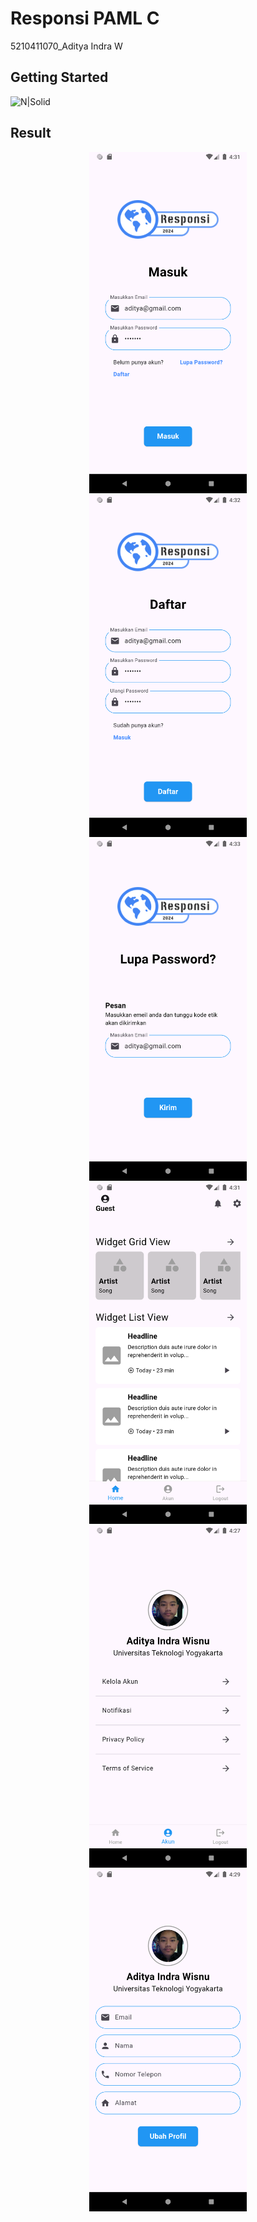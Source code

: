 # Responsi PAML C
5210411070_Aditya Indra W
## Getting Started
![N|Solid](https://dart.dev/assets/img/logo/logo-white-text.svg)
## Result

<div align="center">
<img src="https://github.com/seizenz7/Responsi_PAML_/blob/main/result/Login.png" width=50% height=50%>
<img src="https://github.com/seizenz7/Responsi_PAML_/blob/main/result/Regist.png" width=50% height=50%>
<img src="https://github.com/seizenz7/Responsi_PAML_/blob/main/result/Lupa Password.png" width=50% height=50%> 
<img src="https://github.com/seizenz7/Responsi_PAML_/blob/main/result/Home.png" width=50% height=50%>
<img src="https://github.com/seizenz7/Responsi_PAML_/blob/main/result/Profileme.png" width=50% height=50%> 
<img src="https://github.com/seizenz7/Responsi_PAML_/blob/main/result/Kelola Akun.png" width=50% height=50%> 
</div>
